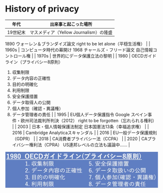 # History of privacy

| 年代 | 出来事と起こった場所 |
| --- | --- |
| 19世紀末 | マスメディア（Yellow Journalism）の隆盛
1890 ウォーレン＆ブランダイズ論文
right to be let alone（平穏生活権） |
| 1960s | コンピュータ時代の幕開け
1968 チャールズ・フリード論文
自己情報コントロール権 |
| 1970s | 世界的にデータ保護立法の黎明 |
| 1980 | OECDガイドライン（プライバシー8原則）
1. 収集制限
2. データ内容の正確性
3. 目的の明確化
4. 利用制限
5. 安全保護措置
6. データ取得人の公開
7. 個人参加（確認・異議権）
8. データ管理者の責任 |
| 1995 | EU個人データ保護指令
Google スペイン事件・欧州司法裁判所判決（2012）
right to be forgotten（忘れられる権利） |
| 2003 | 日本・個人情報保護法制定
日本国憲法13条（幸福追求権） |
| 2016 | Cambridge Analyticaスキャンダル |
| 2016 | EU一般データ保護規則（GDPR） |
| 2018 | CA消費者プライバシー法（CCPA） |
| 2020 | CAプライバシー権利法（CPRA）
US連邦レベルの立法も議論中…… |

![Screenshot 2024-07-14 at 18.07.49.png](History%20of%20privacy%2085f4f73456c749bfba23b0ebbe45942e/Screenshot_2024-07-14_at_18.07.49.png)